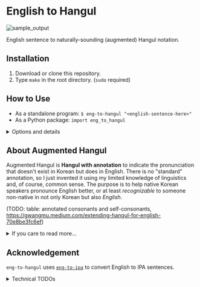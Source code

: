 # English to Hangul

![sample_output](https://github.com/user-attachments/assets/dc1cfa83-eb2e-4f39-a6ff-da6bf3c954b0)

English sentence to naturally-sounding (augmented) Hangul notation.
  
## Installation
 
1. Download or clone this repository.
2. Type `make` in the root directory. (`sudo` required)

## How to Use

 * As a standalone program: `$ eng-to-hangul "<english-sentence-here>"`
 * As a Python package: `import eng_to_hangul`

<details>
  <summary>Options and details</summary>
  
 * For the standalone program
    * `-f <filename>`: Read from `<filename>` and convert it line by line.
    * `-D`: Don't draw the Hangul sentence. Output only in the terminal.
    * `-o <filename>`: Print the output to `<filename>` (if empty, on the screen).
    * `-s`: Print in the regular Hangul.
    * `-A`: Turn off annotations.
    * `-C`: Turn off self consonants. Self-consonants will be assigned with 'ㅡ.'
    * `-r`: Retrieve every possible pronunciation.
 * For the Python package
    * (Details to be added)

</details>

## About Augmented Hangul

Augmented Hangul is **Hangul with annotation** to indicate the pronunciation that doesn't exist in Korean but does in English. There is no "standard" annotation, so I just invented it using my limited knowledge of linguistics and, of course, common sense. The purpose is to help native Korean speakers pronounce English better, or at least _recognizable_ to someone non-native in not only Korean but also _English_.

(TODO: table: annotated consonants and self-consonants, https://gwangmu.medium.com/extending-hangul-for-english-70e8be3fc6ef)

<details>
  <summary>If you care to read more...</summary>

### Motivation

The basic philosophy behind this is, "We can only imagine just as much as we can describe." 

Because some pronunciation is lacking in Korean, native Korean speakers are particularly bad at some pronunciation, so much so that non-Koreans may find it difficult to understand. I reckon this is because they cannot "imagine" how to pronounce those lacking pronunciation, especially when combined with other speakable sounds (e.g., consonant clusters). To make matters a little worse, native Koreans tend to use Hangul to "emulate" any sounds because Hangul is excellent at it. The only problem is that some of the pronunciation is lacking in Hangul, which makes Koreans' "imagination" stop there. 

My solution is to introduce **annotations and self-consonants** so that any Hangul user can "imagine" those lacking sounds and speak them better. Specifically, annotations will describe the missing sounds in Hangul (i.e., /f/, /v/, /z/, /r/, /θ/, and /ð/), and self-consonants will describe consonant clusters (e.g., al**ps** or **st**rike). They were deliberately designed to fit in the regular Hangul as seamlessly as possible so that people who had not heard of augmented Hangul could still read it roughly. For example, the annotated 'ㄸ' indicates /θ/, but clueless readers may simply ignore the annotation but still get the closest approximation (i.e., unannotated 'ㄸ').

### My Two-cents
  
The languages that use Latin alphabets (i.e., A to Z) routinely add annotations to the closest alphabets to describe their unique sounds, and for the letters that they _don't_ use, they just simply leave it in the Alphabet set so that they can use them to describe _other_ language pronunciation. I think Hangul can do this the other way around: we add annotations and a new concept (i.e., consonant clusters) to describe other language pronunciation and use regular Hangul letters to describe Korean as it's always been.

</details>

## Acknowledgement

`eng-to-hangul` uses [`eng-to-ipa`](https://github.com/mphilli/English-to-IPA) to convert English to IPA sentences.


<details>
  <summary>Technical TODOs</summary>
  
 - Write "What is augmented Hangul?"
 - Translate the whole documentation in Korean.
 - Improve the handling of pronunciation variations.
 - Support the preferred ways of some pronunciations.
 - Package the repository more nicely. (Help needed!)
    - Installing non-`pip` dependencies (e.g., `python3-tk`, `python3-pil.imagetk`, and `UnDotum`)
    - Printing post-install messages after installation. (in `setup.py`)
    - Uploading this repository to a Python package manager.
 - Provide a friendlier interface to non-terminal or non-Linux users.
 - Draw the original English sentence below Hangul.
 - Support drawing regular Hangul sentences.

</details>
